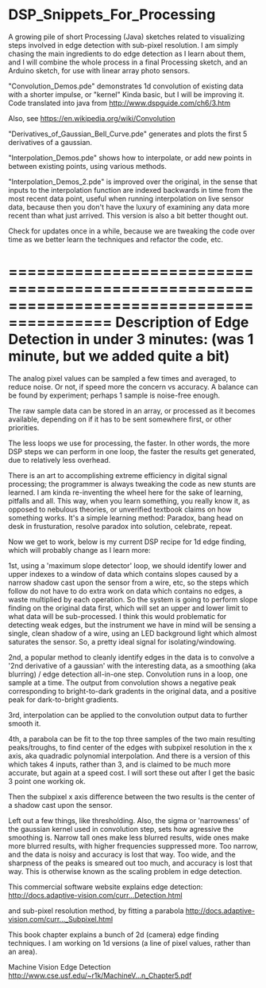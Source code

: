 # DSP_Snippets_For_Processing
A growing pile of short Processing (Java) sketches related to visualizing steps involved in edge detection with sub-pixel resolution. I am simply chasing the main ingredients to do edge detection as I learn about them, and I will combine the whole process in a final Processing sketch, and an Arduino sketch, for use with linear array photo sensors. 

"Convolution_Demos.pde" demonstrates 1d convolution of existing data with a shorter impulse, or "kernel"
Kinda basic, but I will be improving it. 
Code translated into java from http://www.dspguide.com/ch6/3.htm

Also, see https://en.wikipedia.org/wiki/Convolution

"Derivatives_of_Gaussian_Bell_Curve.pde" generates and plots the first 5 derivatives of a gaussian.

"Interpolation_Demos.pde" shows how to interpolate, or add new points in between existing points, using various methods.

"Interpolation_Demos_2.pde" is improved over the original, in the sense that inputs to the interpolation function are indexed
backwards in time from the most recent data point, useful when running interpolation on live sensor data, because then
you don't have the luxury of examining any data more recent than what just arrived.
This version is also a bit better thought out.

Check for updates once in a while, because we are tweaking the code over time as we better learn the techniques and refactor the code, etc.

=========================================================================================
Description of Edge Detection in under 3 minutes: (was 1 minute, but we added quite a bit)
=========================================================================================

The analog pixel values can be sampled a few times and averaged, to reduce noise. Or not, if speed more the concern vs accuracy. A balance can be found by experiment; perhaps 1 sample is noise-free enough.

The raw sample data can be stored in an array, or processed as it becomes available, depending on if it has to be
sent somewhere first, or other priorities. 

The less loops we use for processing, the faster. In other words, the more DSP steps we can perform in one loop, the faster the results get generated, due to relatively less overhead. 

There is an art to accomplishing extreme efficiency in digital signal processing; the programmer is always tweaking the code as new stunts are learned. I am kinda re-inventing the wheel here for the sake of learning, pitfalls and all. This way, when you learn something, you really know it, as opposed to nebulous theories, or unverified textbook claims on how something works. It's a simple learning method: Paradox, bang head on desk in frusturation, resolve paradox into solution, celebrate, repeat.

Now we get to work, below is my current DSP recipe for 1d edge finding, which will probably change as I learn more:  

1st, using a 'maximum slope detector' loop, we should identify lower and upper indexes to a window of data which contains slopes caused by a narrow shadow cast upon the sensor from a wire, etc, so the steps which follow do not have to do extra work on data which contains no edges, a waste multiplied by each operation. 
So the system is going to perform slope finding on the original data first, which will set an upper and lower limit to what data will be sub-processed. I think this would problematic for detecting weak edges, but the instrument we have in mind will be sensing a single, clean shadow of a wire, using an LED background light which almost saturates the sensor. So, a pretty ideal signal for isolating/windowing.

2nd, a popular method to cleanly identify edges in the data is to convolve a '2nd derivative of a gaussian' with the interesting data, as a smoothing (aka blurring) / edge detection all-in-one step. 
Convolution runs in a loop, one sample at a time. 
The output from convolution shows a negative peak corresponding to bright-to-dark gradents in the original data, and a  positive peak for dark-to-bright gradients.

3rd, interpolation can be applied to the convolution output data to further smooth it. 

4th, a parabola can be fit to the top three samples of the two main resulting peaks/troughs, to find center of the edges with subpixel resolution in the x axis, aka quadradic polynomial interpolation. And there is a version of this which takes 4 inputs, rather than 3, and is claimed to be much more accurate, but again at a speed cost. I will sort these out after I get the basic 3 point one working ok.

Then the subpixel x axis difference between the two results is the center of a shadow cast upon the sensor.

Left out a few things, like thresholding. Also, the sigma or 'narrowness' of the gaussian kernel used in convolution step, sets how agressive the smoothing is. Narrow tall ones make less blurred results, wide ones make more blurred results, with higher frequencies suppressed more. Too narrow, and the data is noisy and accuracy is lost that way. Too wide, and the sharpness of the peaks is smeared out too much, and accuracy is lost that way. This is otherwise known as the scaling problem in edge detection.

This commercial software website explains edge detection:
http://docs.adaptive-vision.com/curr...Detection.html

and sub-pixel resolution method, by fitting a parabola
http://docs.adaptive-vision.com/curr..._Subpixel.html

This book chapter explains a bunch of 2d (camera) edge finding techniques.
I am working on 1d versions (a line of pixel values, rather than an area).

Machine Vision Edge Detection
http://www.cse.usf.edu/~r1k/MachineV...n_Chapter5.pdf

